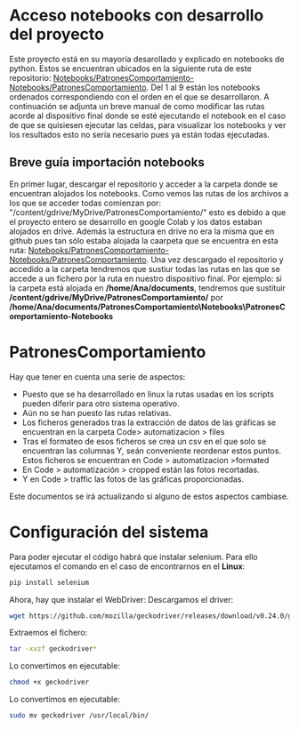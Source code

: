 # Acceso notebooks con desarrollo del proyecto

Este proyecto está en su mayoría desarollado y explicado en notebooks de python. Estos se encuentran ubicados en la siguiente ruta de este repositorio: [Notebooks/PatronesComportamiento-Notebooks/PatronesComportamiento](https://github.com/anac29/PatronesComportamiento/tree/main/Notebooks/PatronesComportamiento-Notebooks/PatronesComportamiento). Del 1 al 9 están los notebooks ordenados correspondiendo con el orden en el que se desarrollaron. A continuación se adjunta un breve manual de como modificar las rutas acorde al dispositivo final donde se esté ejecutando el notebook en el caso de que se quisiesen ejecutar las celdas, para visualizar los notebooks y ver los resultados esto no sería necesario pues ya están todas ejecutadas.

## Breve guía importación notebooks
En primer lugar, descargar el repositorio y acceder a la carpeta donde se encuentran alojados los notebooks.
Como vemos las rutas de los archivos a los que se acceder todas comienzan por: "/content/gdrive/MyDrive/PatronesComportamiento/" esto es debido a que el proyecto entero se desarrollo en google Colab y los datos estaban alojados en drive. Además la estructura en drive no era la misma que en github pues tan sólo estaba alojada la caarpeta que se encuentra en esta ruta: [Notebooks/PatronesComportamiento-Notebooks/PatronesComportamiento](https://github.com/anac29/PatronesComportamiento/tree/main/Notebooks/PatronesComportamiento-Notebooks/PatronesComportamiento). Una vez descargado el repositorio y accedido a la carpeta tendremos que sustiur todas las rutas en las que se accede a un fichero por la ruta en nuestro dispositivo final. 
Por ejemplo:
si la carpeta está alojada en **/home/Ana/documents**, tendremos que sustituir  **/content/gdrive/MyDrive/PatronesComportamiento/** por **/home/Ana/documents/PatronesComportamiento\Notebooks\PatronesComportamiento-Notebooks**




# PatronesComportamiento
Hay que tener en cuenta una serie de aspectos:
* Puesto que se ha desarrollado en linux la rutas usadas en los scripts pueden diferir para otro sistema operativo.
* Aún no se han puesto las rutas relativas.
* Los ficheros generados tras la extracción de datos de las gráficas se encuentran en la carpeta Code> automatizacion > files
* Tras el formateo de esos ficheros se crea un csv en el que solo se encuentran las columnas Y, seán conveniente reordenar estos puntos. Estos ficheros se encuentran en Code > automatizacion >formated
* En Code > automatización > cropped están las fotos recortadas.
* Y en Code > traffic las fotos de las gráficas proporcionadas.

Este documentos se irá actualizando si alguno de estos aspectos cambiase.

# Configuración del sistema
Para poder ejecutar el código habrá que instalar selenium. Para ello ejecutamos el comando en el caso de encontrarnos en el **Linux**:
```sh
pip install selenium 

```
Ahora, hay que instalar el WebDriver:
Descargamos el driver:
```sh
wget https://github.com/mozilla/geckodriver/releases/download/v0.24.0/geckodriver-v0.24.0-linux64.tar.gz
```
Extraemos el fichero:
```sh
tar -xvzf geckodriver*
```
Lo convertimos en ejecutable:
```sh
chmod +x geckodriver
```
Lo convertimos en ejecutable:
```sh
sudo mv geckodriver /usr/local/bin/
